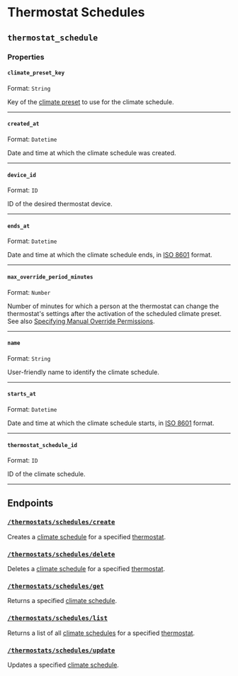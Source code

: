 # Thermostat Schedules

## `thermostat_schedule`

### Properties

#### `climate_preset_key`

Format: `String`

Key of the [climate preset](../../../capability-guides/thermostats/creating-and-managing-climate-presets/README.md) to use for the climate schedule.


---

#### `created_at`

Format: `Datetime`

Date and time at which the climate schedule was created.


---

#### `device_id`

Format: `ID`

ID of the desired thermostat device.


---

#### `ends_at`

Format: `Datetime`

Date and time at which the climate schedule ends, in [ISO 8601](https://www.iso.org/iso-8601-date-and-time-format.html) format.


---

#### `max_override_period_minutes`

Format: `Number`

Number of minutes for which a person at the thermostat can change the thermostat's settings after the activation of the scheduled climate preset. See also [Specifying Manual Override Permissions](https://docs.seam.co/latest/capability-guides/thermostats/creating-and-managing-climate-schedules#specifying-manual-override-permissions).


---

#### `name`

Format: `String`

User-friendly name to identify the climate schedule.


---

#### `starts_at`

Format: `Datetime`

Date and time at which the climate schedule starts, in [ISO 8601](https://www.iso.org/iso-8601-date-and-time-format.html) format.


---

#### `thermostat_schedule_id`

Format: `ID`

ID of the climate schedule.


---

## Endpoints

### [`/thermostats/schedules/create`](./create.md)

Creates a [climate schedule](https://docs.seam.co/latest/capability-guides/thermostats/creating-and-managing-climate-schedules) for a specified [thermostat](https://docs.seam.co/latest/capability-guides/thermostats).
### [`/thermostats/schedules/delete`](./delete.md)

Deletes a [climate schedule](https://docs.seam.co/latest/capability-guides/thermostats/creating-and-managing-climate-schedules) for a specified [thermostat](https://docs.seam.co/latest/capability-guides/thermostats).
### [`/thermostats/schedules/get`](./get.md)

Returns a specified [climate schedule](https://docs.seam.co/latest/capability-guides/thermostats/creating-and-managing-climate-schedules).
### [`/thermostats/schedules/list`](./list.md)

Returns a list of all [climate schedules](https://docs.seam.co/latest/capability-guides/thermostats/creating-and-managing-climate-schedules) for a specified [thermostat](https://docs.seam.co/latest/capability-guides/thermostats).
### [`/thermostats/schedules/update`](./update.md)

Updates a specified [climate schedule](https://docs.seam.co/latest/capability-guides/thermostats/creating-and-managing-climate-schedules).
